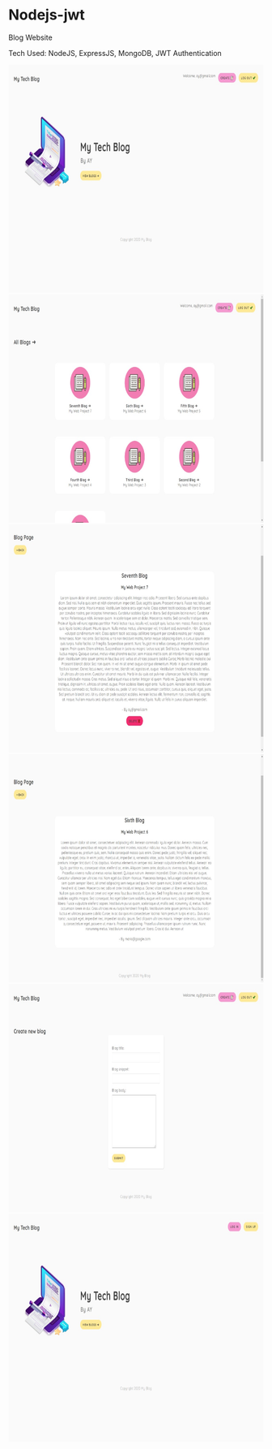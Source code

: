 # Nodejs-jwt

Blog Website

Tech Used: NodeJS, ExpressJS, MongoDB, JWT Authentication

<img src="https://github.com/AkshayKumarDhage/Nodejs-jwt/blob/master/node-jwt-app-pics/img1.jpg" width="800px" height="450px"></img>
<img src="https://github.com/AkshayKumarDhage/Nodejs-jwt/blob/master/node-jwt-app-pics/img2.jpg" width="800px" height="450px"></img>
<img src="https://github.com/AkshayKumarDhage/Nodejs-jwt/blob/master/node-jwt-app-pics/img3.jpg" width="800px" height="450px"></img>
<img src="https://github.com/AkshayKumarDhage/Nodejs-jwt/blob/master/node-jwt-app-pics/img4.jpg" width="800px" height="450px"></img>
<img src="https://github.com/AkshayKumarDhage/Nodejs-jwt/blob/master/node-jwt-app-pics/img5.jpg" width="800px" height="450px"></img>
<img src="https://github.com/AkshayKumarDhage/Nodejs-jwt/blob/master/node-jwt-app-pics/img6.jpg" width="800px" height="450px"></img>
